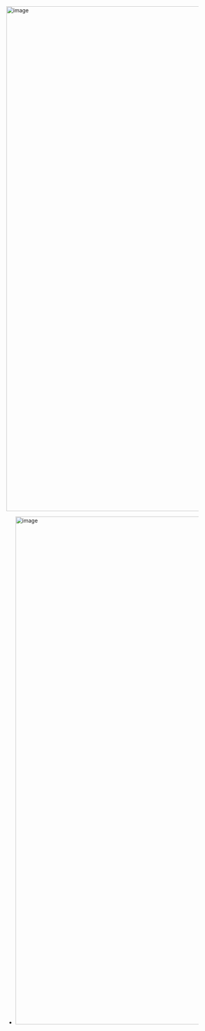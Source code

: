 <img width="1321" alt="image" src="https://github.com/user-attachments/assets/46ba7dad-f67e-41dc-8254-bf386e7a4089">

- <img width="1329" alt="image" src="https://github.com/user-attachments/assets/03497da5-06f7-453f-9696-177b6299f3ff">




